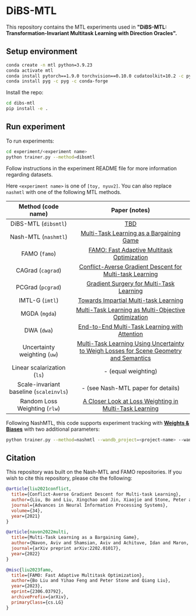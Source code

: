 # DiBS-MTL

This repository contains the MTL experiments used in **"DiBS-MTL: Transformation-Invariant Multitask Learning with Direction Oracles".**

## Setup environment

```bash
conda create -n mtl python=3.9.23
conda activate mtl
conda install pytorch==1.9.0 torchvision==0.10.0 cudatoolkit=10.2 -c pytorch
conda install pyg -c pyg -c conda-forge
```

Install the repo:

```bash
cd dibs-mtl
pip install -e .
```

## Run experiment

To run experiments:

```bash
cd experiment/<experiment name>
python trainer.py --method=dibsmtl
```

Follow instructions in the experiment README file for more information regarding datasets.  

Here `<experiment name>` is one of `[toy, nyuv2]`. You can also replace `nashmtl` with one of the following MTL methods.

| Method (code name) | Paper (notes) |
| :---: | :---: |
| DiBS-MTL (`dibsmtl`) | [TBD](TBD) |
| Nash-MTL (`nashmtl`) | [Multi-Task Learning as a Bargaining Game](https://arxiv.org/pdf/2202.01017v1.pdf) |
| FAMO (`famo`) | [FAMO: Fast Adaptive Multitask Optimization](https://arxiv.org/abs/2306.03792) |
| CAGrad (`cagrad`) | [Conflict-Averse Gradient Descent for Multi-task Learning](https://arxiv.org/pdf/2110.14048.pdf) |
| PCGrad (`pcgrad`) | [Gradient Surgery for Multi-Task Learning](https://arxiv.org/abs/2001.06782) |
| IMTL-G (`imtl`) | [Towards Impartial Multi-task Learning](https://openreview.net/forum?id=IMPnRXEWpvr) |
| MGDA (`mgda`) | [Multi-Task Learning as Multi-Objective Optimization](https://arxiv.org/abs/1810.04650) |
| DWA (`dwa`) | [End-to-End Multi-Task Learning with Attention](https://arxiv.org/abs/1803.10704) |
| Uncertainty weighting (`uw`) | [Multi-Task Learning Using Uncertainty to Weigh Losses for Scene Geometry and Semantics](https://arxiv.org/pdf/1705.07115v3.pdf) |
| Linear scalarization (`ls`) | - (equal weighting) |
| Scale-invariant baseline (`scaleinvls`) | - (see Nash-MTL paper for details) |
| Random Loss Weighting (`rlw`) | [A Closer Look at Loss Weighting in Multi-Task Learning](https://arxiv.org/pdf/2111.10603.pdf) |

Following NashMTL, this code supports experiment tracking with **[Weights & Biases](https://wandb.ai/site)** with two additional parameters:

```bash
python trainer.py --method=nashmtl --wandb_project=<project-name> --wandb_entity=<entity-name>
```

## Citation

This repository was built on the Nash-MTL and FAMO repositories. If you wish to cite this repository, please cite the following:

```bibtex
@article{liu2021conflict,
  title={Conflict-Averse Gradient Descent for Multi-task Learning},
  author={Liu, Bo and Liu, Xingchao and Jin, Xiaojie and Stone, Peter and Liu, Qiang},
  journal={Advances in Neural Information Processing Systems},
  volume={34},
  year={2021}
}

@article{navon2022multi,
  title={Multi-Task Learning as a Bargaining Game},
  author={Navon, Aviv and Shamsian, Aviv and Achituve, Idan and Maron, Haggai and Kawaguchi, Kenji and Chechik, Gal and Fetaya, Ethan},
  journal={arXiv preprint arXiv:2202.01017},
  year={2022}
}

@misc{liu2023famo,
  title={FAMO: Fast Adaptive Multitask Optimization},
  author={Bo Liu and Yihao Feng and Peter Stone and Qiang Liu},
  year={2023},
  eprint={2306.03792},
  archivePrefix={arXiv},
  primaryClass={cs.LG}
}
```
